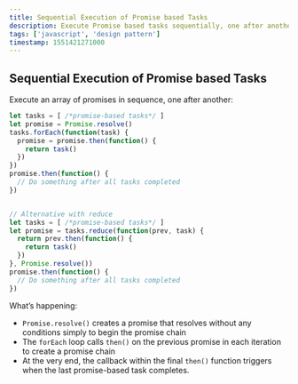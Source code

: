 ```yaml
---
title: Sequential Execution of Promise based Tasks
description: Execute Promise based tasks sequentially, one after another.
tags: ['javascript', 'design pattern']
timestamp: 1551421271000
---
```


## Sequential Execution of Promise based Tasks

Execute an array of promises in sequence, one after another:

```js
let tasks = [ /*promise-based tasks*/ ]
let promise = Promise.resolve()
tasks.forEach(function(task) {
  promise = promise.then(function() {
    return task()
  })
})
promise.then(function() {
  // Do something after all tasks completed
})


// Alternative with reduce
let tasks = [ /*promise-based tasks*/ ]
let promise = tasks.reduce(function(prev, task) {
  return prev.then(function() {
    return task()
  })
}, Promise.resolve())
promise.then(function() {
  // Do something after all tasks completed
})
```

What’s happening:

* `Promise.resolve()` creates a promise that resolves without any conditions simply to begin the promise chain
* The `forEach` loop calls `then()` on the previous promise in each iteration to create a promise chain
* At the very end, the callback within the final `then()` function triggers when the last promise-based task completes.

<PostDate />
<PageTags />
